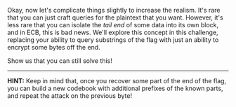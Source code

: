 Okay, now let's complicate things slightly to increase the realism.
It's rare that you can just craft queries for the plaintext that you want.
However, it's less rare that you can isolate the _tail end_ of some data into its own block, and in ECB, this is bad news.
We'll explore this concept in this challenge, replacing your ability to query substrings of the flag with just an ability to encrypt some bytes off the end.

Show us that you can still solve this!

----
**HINT:**
Keep in mind that, once you recover some part of the end of the flag, you can build a new codebook with additional prefixes of the known parts, and repeat the attack on the previous byte!
